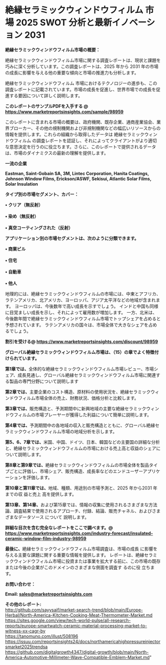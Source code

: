 # 絶縁セラミックウィンドウフィルム 市場 2025 SWOT 分析と最新イノベーション 2031

<strong><b>絶縁セラミックウィンドウフィルム市場の概要：</b></strong>

絶縁セラミックウィンドウフィルム市場に関する調査レポートは、現状と課題を巧みに深く分析しています。この調査レポートは、2025 年から 2031 年の市場の成長に影響を与える他の重要な傾向と市場の推進力も分析します。

絶縁セラミックウィンドウフィルム 市場におけるテクノロジーの進歩も、この調査レポートに記載されています。市場の成長を促進し、世界市場での成長を促進する要因について詳しく説明します。

<strong>このレポートのサンプルPDFを入手する @ <a href=https://www.marketreportsinsights.com/sample/98959>https://www.marketreportsinsights.com/sample/98959</a></strong>

このレポートに含まれる市場の概要は、政府機関、既存企業、通商産業協会、業界ブローカー、その他の規制機関および非規制機関などの幅広いリソースからの情報を提供します。これらの組織から取得したデータは 絶縁セラミックウィンドウフィルム の調査レポートを認証し、それによってクライアントがより適切な意思決定を行うのに役立ちます。さらに、このレポートで提供されるデータは、市場のダイナミクスの最新の理解を提供します。

<strong>一流の企業</strong>

<strong><b>Eastman, Saint-Gobain SA, 3M, Lintec Corporation, Hanita Coatings, Johnson Window Films, Erickson/ASWF, Sekisui, Atlantic Solar Films, Solar Insulation</b></strong>

<strong><b>タイプ別の市場セグメント、カバー：</b></strong>

<strong>• クリア（無反射）<br><br>• 染め（無反射）<br><br>• 真空コーティングされた（反射）</strong>

<strong><b>アプリケーション別の市場セグメントは、次のように分類できます。</b></strong>

<strong>• 商業ビル<br><br>• 住宅<br><br>• 自動車<br><br>• 他人</strong>

 地理的には、絶縁セラミックウィンドウフィルムの市場には、中東とアフリカ、ラテンアメリカ、北アメリカ、ヨーロッパ、アジア太平洋などの地域が含まれます。 ヨーロッパは、今後数年で高い成長を示すでしょう。 インドと中国も同様に目覚ましい成長を示し、それによって雇用数が増加します。 一方、北米は、今後数年間で絶縁セラミックウィンドウフィルム市場でトップシェアを占めると予想されています。 ラテンアメリカの国々は、市場全体で大きなシェアを占めるでしょう。

<strong>割引を受ける@ <a href=https://www.marketreportsinsights.com/discount/98959>https://www.marketreportsinsights.com/discount/98959</a></strong>

<strong><b>グローバル絶縁セラミックウィンドウフィルム市場は、（15）の章でよく特徴付けられています。</b></strong>

<strong><b>第</b></strong><strong><b>1章では、</b></strong>全体的な絶縁セラミックウィンドウフィルム市場レビュー、市場シェア、成長見通し、グローバル絶縁セラミックウィンドウフィルム市場に関連する製品の専門分野について説明します

<strong><b>第2章では、</b></strong>主要企業のコスト構造、原材料の使用状況を、絶縁セラミックウィンドウフィルム市場全体の売上、財務状況、価格分析と比較します。

<strong><b>第3章では、</b></strong>販売構造と、予測期間中に新興地域の主要な絶縁セラミックウィンドウフィルムの市場プレーヤーが獲得した利益について簡単に説明します。

<strong><b>第4章では、</b></strong>予測期間中の各地域の収入と販売構造とともに、グローバル絶縁セラミックウィンドウフィルム市場の地域分析を示します。

<strong><b>第5、6、7章では、</b></strong>米国、中国、ドイツ、日本、韓国などの主要国の詳細な分析と、絶縁セラミックウィンドウフィルムの市場における売上高と収益のシェアについて説明します。

<strong><b>第8章と第9章では、</b></strong>絶縁セラミックウィンドウフィルムの市場全体を製品タイプごとに評価し、市場シェア、販売構造、成長率などのエンドユーザーアプリケーションを評価します。

<strong><b>第10章と第11章では、</b></strong>地域、種類、用途別の市場予測と、2025 年から2031 年までの収 益と売上 高を提供します。

<strong><b>第13章、第14章、</b></strong>および第15章では、情報の収集に使用されるさまざまな方法論、調査結果で使用されるアプローチ、付録、結論、販売チャネル、およびさまざまなデータソース について 説明します。

<strong>詳細な目次を含む完全なレポートをここで調べます。@ <a href=https://www.marketreportsinsights.com/industry-forecast/insulated-ceramic-window-film-industry-98959>https://www.marketreportsinsights.com/industry-forecast/insulated-ceramic-window-film-industry-98959</a></strong>

<strong><b>最後に、</b></strong>絶縁セラミックウィンドウフィルム市場調査は、市場の成長 に影響を</a>与える主要な課題に関する重要な情報を提供します。 レポートは、絶縁セラミックウィンドウフィルム市場に投資または事業を拡大する前に、この市場の既存または今後の企業がこのドメインのさまざまな側面を調査す るのに役 立ちます。

<strong><b>お問い合わせ：</b></strong>

<strong>Email: </strong><a href=mailto:sales@marketreportsinsights.com><strong>sales@marketreportsinsights.com</strong></a>

<strong>その他のレポート:</strong>
<br>
<a href=http://github.com/sayysaif/market-search-trend/blob/main/Europe-Herbal/North-America-Kitchen-Cooking-Meat-Thermometer-Market.md>http://github.com/sayysaif/market-search-trend/blob/main/Europe-Herbal/North-America-Kitchen-Cooking-Meat-Thermometer-Market.md</a>
<br>
<a href=https://sites.google.com/view/tech-world-pulse/all-research-reports/europe-smartwatch-ceramic-material-processing-market-to-witness-xx-cagr-by>https://sites.google.com/view/tech-world-pulse/all-research-reports/europe-smartwatch-ceramic-material-processing-market-to-witness-xx-cagr-by</a>
<br>
<a href=https://tanomuno.com/illust/508196>https://tanomuno.com/illust/508196</a>
<br>
<a href=https://issuu.com/reportsinsights24/docs/northamericahighpressureinjectorsmarket2025trendsa>https://issuu.com/reportsinsights24/docs/northamericahighpressureinjectorsmarket2025trendsa</a>
<br>
<a href=https://github.com/digitalgrowth4347/digital-growth/blob/main/North-America-Automotive-Millimeter-Wave-Compatible-Emblem-Market.md>https://github.com/digitalgrowth4347/digital-growth/blob/main/North-America-Automotive-Millimeter-Wave-Compatible-Emblem-Market.md</a>"
